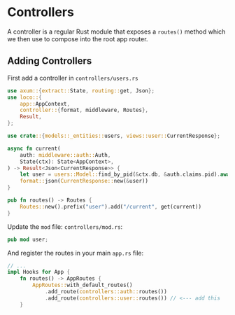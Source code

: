 # Controllers

A controller is a regular Rust module that exposes a `routes()` method which we then use to compose into the root app router.

## Adding Controllers

First add a controller in `controllers/users.rs`

```rust
use axum::{extract::State, routing::get, Json};
use loco::{
    app::AppContext,
    controller::{format, middleware, Routes},
    Result,
};

use crate::{models::_entities::users, views::user::CurrentResponse};

async fn current(
    auth: middleware::auth::Auth,
    State(ctx): State<AppContext>,
) -> Result<Json<CurrentResponse>> {
    let user = users::Model::find_by_pid(&ctx.db, &auth.claims.pid).await?;
    format::json(CurrentResponse::new(&user))
}

pub fn routes() -> Routes {
    Routes::new().prefix("user").add("/current", get(current))
}
```

Update the `mod` file: `controllers/mod.rs`:

```rust
pub mod user;
```

And register the routes in your main `app.rs` file:

```rust
// ...
impl Hooks for App {
    fn routes() -> AppRoutes {
        AppRoutes::with_default_routes()
            .add_route(controllers::auth::routes())
            .add_route(controllers::user::routes()) // <--- add this
    }
```


